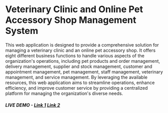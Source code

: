 # Veterinary Clinic and Online Pet Accessory Shop Management System

This web application is designed to provide a comprehensive solution for managing a veterinary clinic and an online pet accessory shop. It offers eight different business functions to handle various aspects of the organization's operations, including pet products and order management, delivery management, supplier and stock management, customer and appointment management, pet management, staff management, veterinary management, and service management. By leveraging the available resources, this web application aims to streamline operations, enhance efficiency, and improve customer service by providing a centralized platform for managing the organization's diverse needs.

##### LIVE DEMO - [Link 1](https://centralpetcare.onrender.com/)  [Link 2](https://centralpetcare.netlify.app/)

